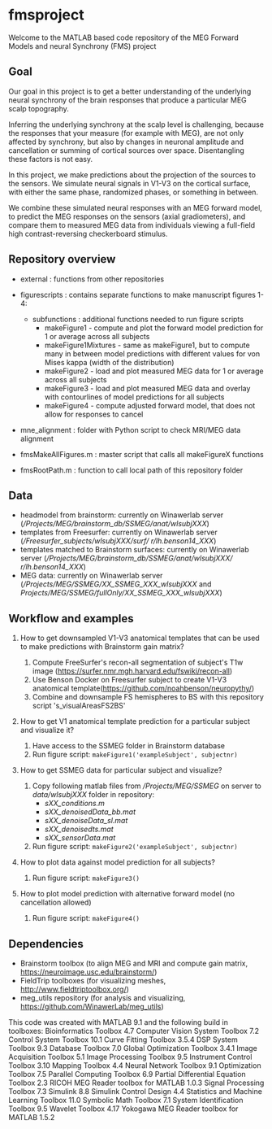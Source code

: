 # fmsproject

Welcome to the MATLAB based code repository of the MEG Forward Models and neural Synchrony (FMS) project

## Goal
Our goal in this project is to get a better understanding of the underlying neural synchrony 
of the brain responses that produce a particular MEG scalp topography. 

Inferring the underlying synchrony at the scalp level is challenging, because the responses
that your measure (for example with MEG), are not only affected by synchrony, but also by 
changes in neuronal amplitude and cancellation or summing of cortical sources over space.
Disentangling these factors is not easy.

In this project, we make predictions about the projection of the sources to the sensors.
We simulate neural signals in V1-V3 on the cortical surface, with either the same phase, 
randomized phases, or something in between.

We combine these simulated neural responses with an MEG forward model, to predict the MEG
responses on the sensors (axial gradiometers), and compare them to measured MEG data from
individuals viewing a full-field high contrast-reversing checkerboard stimulus.


## Repository overview

- external 			: functions from other repositories
- figurescripts		: contains separate functions to make manuscript figures 1-4:
	- subfunctions 	: additional functions needed to run figure scripts
		- makeFigure1 - compute and plot the forward model prediction for 1 or average across all subjects
		- makeFigure1Mixtures - same as makeFigure1, but to compute many in between model predictions with different values for von Mises kappa (width of the distribution) 
		- makeFigure2 - load and plot measured MEG data for 1 or average across all subjects
		- makeFigure3 - load and plot measured MEG data and overlay with contourlines of model predictions for all subjects
		- makeFigure4 - compute adjusted forward model, that does not allow for responses to cancel					
	
- mne_alignment		: folder with Python script to check MRI/MEG data alignment

- fmsMakeAllFigures.m : master script that calls all makeFigureX functions
- fmsRootPath.m 		: function to call local path of this repository folder

## Data
- headmodel from brainstorm:
	currently on Winawerlab server (_/Projects/MEG/brainstorm_db/SSMEG/anat/wlsubjXXX_)
- templates from Freesurfer:
	currently on Winawerlab server (_/Freesurfer_subjects/wlsubjXXX/surf/ r/lh.benson14_XXX_)
- templates matched to Brainstorm surfaces:
	currently on Winawerlab server (_/Projects/MEG/brainstorm_db/SSMEG/anat/wlsubjXXX/ r/lh.benson14_XXX_)
- MEG data: 
	currently on Winawerlab server (_/Projects/MEG/SSMEG/XX_SSMEG_XXX_wlsubjXXX_ and
								_Projects/MEG/SSMEG/fullOnly/XX_SSMEG_XXX_wlsubjXXX_)

## Workflow and examples
1. How to get downsampled V1-V3 anatomical templates that can be used to make predictions with Brainstorm gain matrix?
	1. Compute FreeSurfer's recon-all segmentation of subject's T1w image (https://surfer.nmr.mgh.harvard.edu/fswiki/recon-all)
	2. Use Benson Docker on Freesurfer subject to create V1-V3 anatomical template(https://github.com/noahbenson/neuropythy/)
	3. Combine and downsample FS hemispheres to BS with this repository script 's_visualAreasFS2BS'

2. How to get V1 anatomical template prediction for a particular subject and visualize it?
	1. Have access to the SSMEG folder in Brainstorm database
	2. Run figure script: `makeFigure1('exampleSubject', subjectnr)`

3. How to get SSMEG data for particular subject and visualize?
	1. Copy following matlab files from _/Projects/MEG/SSMEG_ on server to _data/wlsubjXXX_ folder in repository:
		- _sXX_conditions.m_
		- _sXX_denoisedData_bb.mat_
		- _sXX_denoiseData_sl.mat_
		- _sXX_denoisedts.mat_
		- _sXX_sensorData.mat_
	2. Run figure script: `makeFigure2('exampleSubject', subjectnr)`

4. How to plot data against model prediction for all subjects?
	1. Run figure script: `makeFigure3()`

5. How to plot model prediction with alternative forward model (no cancellation allowed)
	1. Run figure script: `makeFigure4()`

## Dependencies
- Brainstorm toolbox   (to align MEG and MRI and compute gain matrix, https://neuroimage.usc.edu/brainstorm/)
- FieldTrip toolboxes  (for visualizing meshes, http://www.fieldtriptoolbox.org/)
- meg_utils repository (for analysis and visualizing, https://github.com/WinawerLab/meg_utils)

This code was created with MATLAB 9.1 and the following build in toolboxes:
	Bioinformatics Toolbox 	 				 4.7 
	Computer Vision System Toolbox 			 7.2
	Control System Toolbox 	 				 10.1 
	Curve Fitting Toolbox 	 				 3.5.4 
	DSP System Toolbox 	 					 9.3 
	Database Toolbox 	 					 7.0 
	Global Optimization Toolbox 			 3.4.1 
	Image Acquisition Toolbox 	 			 5.1 
	Image Processing Toolbox 	 			 9.5 
	Instrument Control Toolbox 	 			 3.10 
	Mapping Toolbox 	 					 4.4 
	Neural Network Toolbox 	 				 9.1 
	Optimization Toolbox 	 				 7.5 
	Parallel Computing Toolbox 	 			 6.9 
	Partial Differential Equation Toolbox 	 2.3 
	RICOH MEG Reader toolbox for MATLAB 	 1.0.3 
	Signal Processing Toolbox 	 			 7.3 
	Simulink 	 							 8.8 
	Simulink Control Design 	 			 4.4 
	Statistics and Machine Learning Toolbox  11.0 
	Symbolic Math Toolbox 	 				 7.1 
	System Identification Toolbox 			 9.5 
	Wavelet Toolbox 	 					 4.17 
	Yokogawa MEG Reader toolbox for MATLAB 	 1.5.2 


